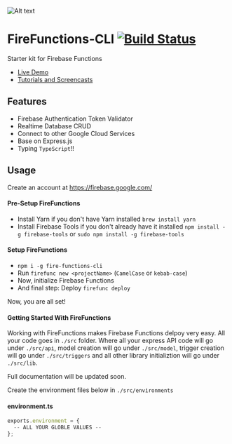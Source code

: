 ![Alt text](https://firebasestorage.googleapis.com/v0/b/firefunctions-7a16e.appspot.com/o/firefunctions_cover5.png?alt=media&token=121a3cda-74cf-4b0c-a23d-b20c9009c435 "FireFunctions CLI")

# FireFunctions-CLI [![Build Status](https://travis-ci.org/knoxpo/firefunctions-cli.svg?branch=master)](https://travis-ci.org/knoxpo/firefunctions-cli)
Starter kit for Firebase Functions

- [Live Demo](https://us-central1-firefunctions-7a16e.cloudfunctions.net/api/)
- [Tutorials and Screencasts](https://medium.com/knoxpo)

## Features

- Firebase Authentication Token Validator
- Realtime Database CRUD
- Connect to other Google Cloud Services
- Base on Express.js
- Typing `TypeScript`!! 

## Usage

Create an account at https://firebase.google.com/

#### Pre-Setup FireFunctions
- Install Yarn if you don't have Yarn installed `brew install yarn`
- Install Firebase Tools if you don't already have it installed 
  `npm install -g firebase-tools` or `sudo npm install -g firebase-tools`

#### Setup FireFunctions
- `npm i -g fire-functions-cli`
- Run `firefunc new <projectName>` (`CamelCase` or `kebab-case`)
- Now, initialize Firebase Functions
- And final step: Deploy `firefunc deploy`

Now, you are all set!

#### Getting Started With FireFunctions
Working with FireFunctions makes Firebase Functions delpoy very easy. All your code goes in `./src` folder. Where all your express API code will go under `./src/api`, model creation will go under `./src/model`, trigger creation will go under `./src/triggers` and all other library initializtion will go under `./src/lib`.   

Full documentation will be updated soon.

Create the environment files below in `./src/environments`

#### environment.ts
```javascript
exports.environment = {
  -- ALL YOUR GLOBLE VALUES --
};
```

